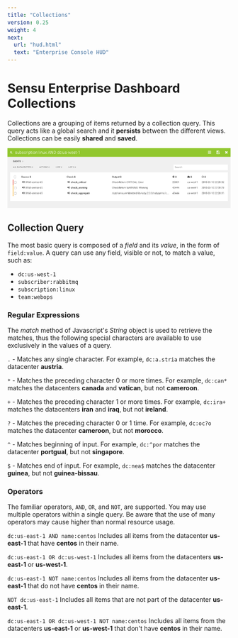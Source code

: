 ```yaml
---
title: "Collections"
version: 0.25
weight: 4
next:
  url: "hud.html"
  text: "Enterprise Console HUD"
---
```


# Sensu Enterprise Dashboard Collections

Collections are a grouping of items returned by a collection query. This query
acts like a global search and it **persists** between the different views.
Collections can be easily **shared** and **saved**.

![collections](../../img/enterprise-dashboard-collections.png)

## Collection Query

The most basic query is composed of a *field* and its *value*, in the form of
`field:value`. A query can use any field, visible or not, to match a value, such
as:

- `dc:us-west-1`
- `subscriber:rabbitmq`
- `subscription:linux`
- `team:webops`

### Regular Expressions

The *match* method of Javascript's *String* object is used to retrieve the
matches, thus the following special characters are available to use exclusively
in the values of a query.

`.` - Matches any single character.
For example, `dc:a.stria` matches the datacenter **austria**.

`*` - Matches the preceding character 0 or more times.
For example, `dc:can*` matches the datacenters **canada** and **vatican**, but
not **cameroon**.

`+` - Matches the preceding character 1 or more times.
For example, `dc:ira+` matches the datacenters **iran** and **iraq**, but not
**ireland**.

`?` - Matches the preceding character 0 or 1 time.
For example, `dc:oc?o` matches the datacenter **cameroon**, but not **morocco**.

`^` - Matches beginning of input.
For example, `dc:^por` matches the datacenter **portgual**, but not
**singapore**.

`$` - Matches end of input.
For example, `dc:nea$` matches the datacenter **guinea**, but not
**guinea-bissau**.


### Operators

The familiar operators, `AND`, `OR`, and `NOT`, are supported. You may use
multiple operators within a single query. Be aware that the use of many
operators may cause higher than normal resource usage.

`dc:us-east-1 AND name:centos`
Includes all items from the datacenter **us-east-1** that have **centos** in
their name.

`dc:us-east-1 OR dc:us-west-1`
Includes all items from the datacenters **us-east-1** or **us-west-1**.

`dc:us-east-1 NOT name:centos`
Includes all items from the datacenter **us-east-1** that do not have **centos**
in their name.

`NOT dc:us-east-1`
Includes all items that are not part of the datacenter **us-east-1**.

`dc:us-east-1 OR dc:us-west-1 NOT name:centos`
Includes all items from the datacenters **us-east-1** or **us-west-1** that
don't have **centos** in their name.
